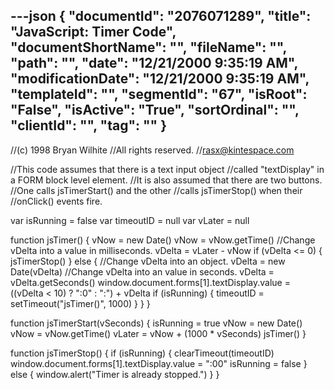 ---json
{
  "documentId": "2076071289",
  "title": "JavaScript: Timer Code",
  "documentShortName": "",
  "fileName": "",
  "path": "",
  "date": "12/21/2000 9:35:19 AM",
  "modificationDate": "12/21/2000 9:35:19 AM",
  "templateId": "",
  "segmentId": "67",
  "isRoot": "False",
  "isActive": "True",
  "sortOrdinal": "",
  "clientId": "",
  "tag": ""
}
---

//(c) 1998 Bryan Wilhite
//All rights reserved.
//rasx@kintespace.com

//This code assumes that there is a text input object
//called &quot;textDisplay&quot; in a FORM block level element.
//It is also assumed that there are two buttons.
//One calls jsTimerStart() and the other
//calls jsTimerStop() when their
//onClick() events fire.

var isRunning = false
var timeoutID = null
var vLater = null

function jsTimer() {
    vNow = new Date()
    vNow = vNow.getTime()
    //Change vDelta into a value in milliseconds.
    vDelta = vLater - vNow
    if (vDelta &lt;= 0) { jsTimerStop() }
    else {
        //Change vDelta into an object.
        vDelta = new Date(vDelta)
        //Change vDelta into an value in seconds.
        vDelta = vDelta.getSeconds()
        window.document.forms[1].textDisplay.value =
            ((vDelta &lt; 10) ? &quot;:0&quot; : &quot;:&quot;) + vDelta
        if (isRunning) { timeoutID = setTimeout(&quot;jsTimer()&quot;, 1000) }
    }
}

function jsTimerStart(vSeconds) {
    isRunning = true
    vNow = new Date()
    vNow = vNow.getTime()
    vLater = vNow + (1000 * vSeconds)
    jsTimer()
}

function jsTimerStop() {
    if (isRunning) {
        clearTimeout(timeoutID)
        window.document.forms[1].textDisplay.value = &quot;:00&quot;
        isRunning = false
    }
    else { window.alert(&quot;Timer is already stopped.&quot;) }
}
